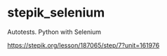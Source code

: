 # stepik_selenium
Autotests. Python with Selenium

https://stepik.org/lesson/187065/step/7?unit=161976
